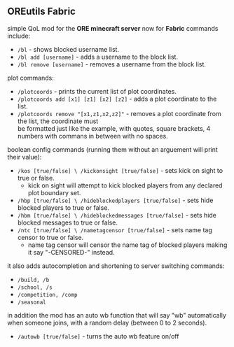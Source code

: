 ## OREutils Fabric
simple QoL mod for the **ORE minecraft server** now for **Fabric**
commands include:
* `/bl` - shows blocked username list.
* `/bl add [username]` - adds a username to the block list.
* `/bl remove [username]` - removes a username from the block list.

plot commands:
* `/plotcoords` - prints the current list of plot coordinates.
* `/plotcoords add [x1] [z1] [x2] [z2]` - adds a plot coordinate to the list.
* `/plotcoords remove "[x1,z1,x2,z2]"` - removes a plot coordinate from the list, the coordinate must  
be formatted just like the example, with quotes, square brackets, 4 numbers with commans in between with no spaces.

boolean config commands (running them without an arguement will print their value):
* `/kos [true/false] \ /kickonsight [true/false]` - sets kick on sight to true or false.
  * kick on sight will attempt to kick blocked players from any declared plot boundary set.
* `/hbp [true/false] \ /hideblockedplayers [true/false]` - sets hide blocked players to true or false.
* `/hbm [true/false] \ /hideblockedmessages [true/false]` - sets hide blocked messages to true or false.
* `/ntc [true/false] \ /nametagcensor [true/false]` - sets name tag censor to true or false.
  * name tag censor will censor the name tag of blocked players making it say "-CENSORED-" instead. 

it also adds autocompletion and shortening to server switching commands:
* `/build, /b`
* `/school, /s`
* `/competition, /comp`
* `/seasonal`

in addition the mod has an auto wb function that will say "wb" automatically when someone joins, with a random
delay (between 0 to 2 seconds).
* `/autowb [true/false]` - turns the auto wb feature on/off